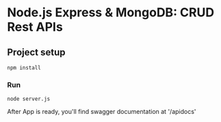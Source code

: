 # Node.js Express & MongoDB: CRUD Rest APIs


## Project setup
```
npm install
```

### Run
```
node server.js
```

After App is ready, you'll find swagger documentation at '/apidocs'
